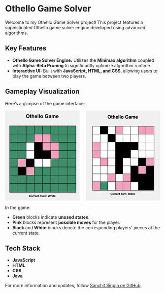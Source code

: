# Othello Game Solver

Welcome to my Othello Game Solver project! This project features a sophisticated Othello game solver engine developed using advanced algorithms.

## Key Features

- **Othello Game Solver Engine:** Utilizes the **Minimax algorithm** coupled with **Alpha-Beta Pruning** to significantly optimize algorithm runtime.
- **Interactive UI:** Built with **JavaScript, HTML, and CSS**, allowing users to play the game between two players.

## Gameplay Visualization

Here’s a glimpse of the game interface:

<div style="display: flex; justify-content: space-between;">
  <img src="assets/othello_game2.png" alt="Othello Game 2" style="width: 48%;"/>
  <img src="assets/othello_game1.png" alt="Othello Game 1" style="width: 48%;"/>
</div>

In the game:

- **Green** blocks indicate **unused states**.
- **Pink** blocks represent **possible moves** for the player.
- **Black** and **White** blocks denote the corresponding players' pieces at the current state.

## Tech Stack

- **JavaScript**
- **HTML**
- **CSS**
- **Java**

For more information and updates, follow [Sanchit Singla on GitHub](https://github.com/sanchit324).

